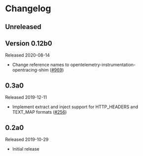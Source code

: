 # Changelog

## Unreleased

## Version 0.12b0

Released 2020-08-14

- Change reference names to opentelemetry-instrumentation-opentracing-shim
  ([#969](https://github.com/open-telemetry/opentelemetry-python/pull/969))

## 0.3a0

Released 2019-12-11

- Implement extract and inject support for HTTP_HEADERS and TEXT_MAP formats
  ([#256](https://github.com/open-telemetry/opentelemetry-python/pull/256))

## 0.2a0

Released 2019-10-29

- Initial release
